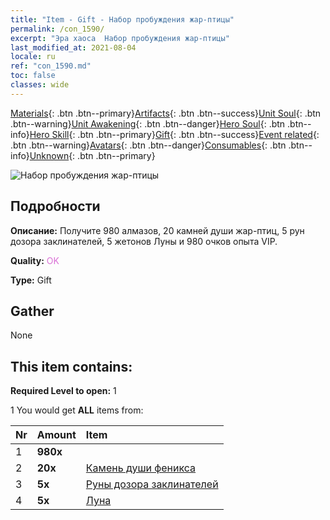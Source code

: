 ```yaml
---
title: "Item - Gift - Набор пробуждения жар-птицы"
permalink: /con_1590/
excerpt: "Эра хаоса  Набор пробуждения жар-птицы"
last_modified_at: 2021-08-04
locale: ru
ref: "con_1590.md"
toc: false
classes: wide
---
```

 [Materials](/ItemsRU/){: .btn .btn--primary}[Artifacts](/ItemsRU/Artifacts/){: .btn .btn--success}[Unit Soul](/ItemsRU/UnitSoul/){: .btn .btn--warning}[Unit Awakening](/ItemsRU/UnitAwakening/){: .btn .btn--danger}[Hero Soul](/ItemsRU/HeroSoul/){: .btn .btn--info}[Hero Skill](/ItemsRU/HeroSkill/){: .btn .btn--primary}[Gift](/ItemsRU/Gift/){: .btn .btn--success}[Event related](/ItemsRU/Events/){: .btn .btn--warning}[Avatars](/ItemsRU/Avatars/){: .btn .btn--danger}[Consumables](/ItemsRU/Consumables/){: .btn .btn--info}[Unknown](/ItemsRU/Unknown/){: .btn .btn--primary}

 ![Набор пробуждения жар-птицы](/images/t/i_907202.png)

## Подробности
 **Описание:** Получите 980 алмазов, 20 камней души жар-птиц, 5 рун дозора заклинателей, 5 жетонов Луны и 980 очков опыта VIP.

 **Quality:** <span style="color: #DA70D6">OK</span>

 **Type:** Gift

## Gather

  None

## This item contains:

 **Required Level to open:** 1

 1 You would get **ALL** items  from:

  | Nr | Amount |     Item    |
  |:---|:-------|:------------|
  | 1 |  **980x** | <i class="fas fa-gem"/> |  | 
  | 2 |  **20x** | [Камень души феникса](/ItemsRU/unt_348/) |  | 
  | 3 |  **5x** | [Руны дозора заклинателей](/ItemsRU/con_746/) |  | 
  | 4 |  **5x** | [Луна](/ItemsRU/her_378/) |  | 
